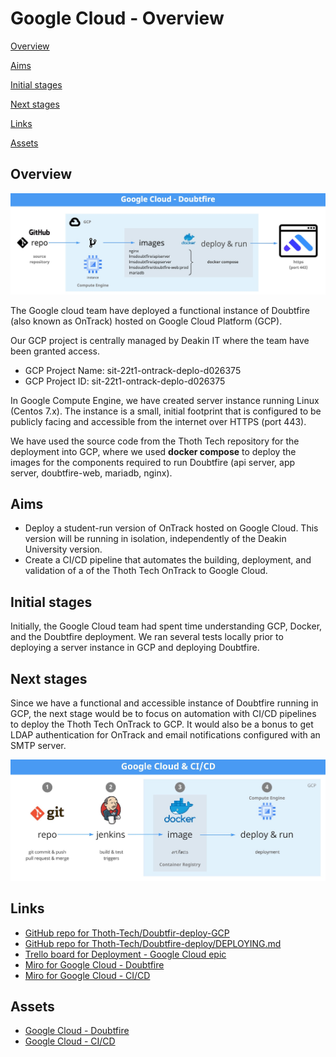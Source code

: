 # Google Cloud - Overview

[Overview](#overview)

[Aims](#aims)

[Initial stages](#initial-stages)

[Next stages](#next-stages)

[Links](#links)

[Assets](#assets)

## Overview

![Google Cloud - Doubtfire](./assets/GoogleCloud_Doubtfire.jpg "Google Cloud - Doubtfire")

The Google cloud team have deployed a functional instance of Doubtfire (also known as OnTrack)
hosted on Google Cloud Platform (GCP).

Our GCP project is centrally managed by Deakin IT where the team have been granted access.

- GCP Project Name: sit-22t1-ontrack-deplo-d026375
- GCP Project ID: sit-22t1-ontrack-deplo-d026375

In Google Compute Engine, we have created server instance running Linux (Centos 7.x). The instance
is a small, initial footprint that is configured to be publicly facing and accessible from the
internet over HTTPS (port 443).

We have used the source code from the Thoth Tech repository for the deployment into GCP, where we
used **docker compose** to deploy the images for the components required to run Doubtfire (api
server, app server, doubtfire-web, mariadb, nginx).

## Aims

- Deploy a student-run version of OnTrack hosted on Google Cloud. This version will be running in
  isolation, independently of the Deakin University version.
- Create a CI/CD pipeline that automates the building, deployment, and validation of a of the Thoth
  Tech OnTrack to Google Cloud.

## Initial stages

Initially, the Google Cloud team had spent time understanding GCP, Docker, and the Doubtfire
deployment. We ran several tests locally prior to deploying a server instance in GCP and deploying
Doubtfire.

## Next stages

Since we have a functional and accessible instance of Doubtfire running in GCP, the next stage would
be to focus on automation with CI/CD pipelines to deploy the Thoth Tech OnTrack to GCP. It would
also be a bonus to get LDAP authentication for OnTrack and email notifications configured with an
SMTP server.

![Google Cloud - CI/CD](./assets/GoogleCloud_CICD.jpg "Google Cloud - CICD")

## Links

- [GitHub repo for Thoth-Tech/Doubtfir-deploy-GCP](https://github.com/thoth-tech/doubtfire-deploy-GCP)
- [GitHub repo for Thoth-Tech/Doubtfire-deploy/DEPLOYING.md](https://github.com/thoth-tech/doubtfire-deploy/blob/main/DEPLOYING.md)
- [Trello board for Deployment - Google Cloud epic](https://trello.com/b/dI1yx9A1/deployment)
- [Miro for Google Cloud - Doubtfire](https://miro.com/app/board/uXjVO0h8ZSE=/?share_link_id=62396987373)
- [Miro for Google Cloud - CI/CD](https://miro.com/app/board/uXjVO64xoQw=/?share_link_id=57734801709)

## Assets

- [Google Cloud - Doubtfire](./assets/GoogleCloud_Doubtfire.jpg)
- [Google Cloud - CI/CD](./assets/GoogleCloud_CICD.jpg)
